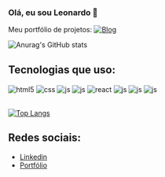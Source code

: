 ### Olá, eu sou Leonardo 👋

Meu portfólio de projetos: 
[![Blog](https://img.shields.io/website-up-down-green-red/http/monip.org.svg)](https://google.com) 

![Anurag's GitHub stats](https://github-readme-stats.vercel.app/api?username=leonardopoontes&show_icons=true&theme=dracula)

## Tecnologias que uso:

<div style="display: inline_block">
  <img align="center" alt="html5" src="https://img.shields.io/badge/HTML5-E34F26?style=for-the-badge&logo=html5&logoColor=white" />
  <img align="center" alt="css" src="https://img.shields.io/badge/CSS3-1572B6?style=for-the-badge&logo=css3&logoColor=white" />
  <img align="center" alt="js" src="https://img.shields.io/badge/JavaScript-F7DF1E?style=for-the-badge&logo=javascript&logoColor=black" />
  <img align="center" alt="js" src="https://img.shields.io/badge/PHP-777BB4?style=for-the-badge&logo=php&logoColor=white" />  
  <img align="center" alt="react" src="https://img.shields.io/badge/React-20232A?style=for-the-badge&logo=react&logoColor=61DAFB" />
  <img align="center" alt="js" src="https://img.shields.io/badge/Laravel-FF2D20?style=for-the-badge&logo=laravel&logoColor=white" />
  <img align="center" alt="js" src="https://img.shields.io/badge/Bootstrap-563D7C?style=for-the-badge&logo=bootstrap&logoColor=white" />
  <img align="center" alt="js" src="https://img.shields.io/badge/MySQL-00000F?style=for-the-badge&logo=mysql&logoColor=white" />

</div><br/>

[![Top Langs](https://github-readme-stats.vercel.app/api/top-langs/?username=leonardopoontes&hide_progress=true)](https://github.com/anuraghazra/github-readme-stats)

## Redes sociais:
- [Linkedin](https://www.linkedin.com/in/leonardo-pontes-morais-406b101a2/)
- [Portfólio](https://leonardo-portfolio-mauve.vercel.app)
